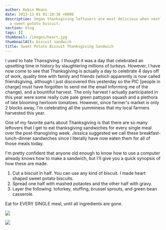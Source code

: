 ```yaml
---
author: Robin Means
date: 2013-12-01 01:10:36 +0000
description: Vegan thanksgiving leftovers are most delicious when nestled inside of
  a sweet potato biscuit.
section: blog
tags: []
thumbnail: /images/heart.jpg
thumbnailAlt: biscuit sandwich
title: Sweet Potato Biscuit Thanksgiving Sandwich
---
```


I used to hate Thansgiving. I thought it was a day that celebrated an upsetting time in history by slaughtering millions of turkeys. However, I have now come to see that Thanksgiving is actually a day to celebrate 4 days off of work, quality time with family and friends (which apparently is now called friendsgiving, although I just discovered this yesterday so the PIC [people in charge] must have forgotten to send me the email informing me of the change), and a bountiful harvest. The only harvest I actually participated in this year were some really cute pale green pattypan squash and a plethora of late blooming heirloom tomatoes. However, since farmer's market is only 2 blocks away, I'm celebrating all the yumminess that my local farmers harvested this year.

One of my favorite parts about Thanksgiving is that there are so many leftovers that I get to eat thanksgiving sandwiches for every single meal over the post-thansgiving week. Jessica suggested we call these breakfast-lunch-dinner sandwiches since I literally have now eaten them for all of those meals today.

I'm pretty confident that anyone old enough to know how to use a computer already knows how to make a sandwich, but I'll give you a quick synopsis of how these are made.

1. Cut a biscuit in half. You can use any kind of biscuit. I made heart shaped sweet potato biscuits.
2. Spread one half with mashed potaotes and the other half with gravy.
3. Layer the following: tofurkey, stuffing, brussel sprouts, and green bean casserole.

Eat for EVERY SINGLE meal, until all ingredients are gone.

![](/images/thanksgiving.jpg)

![](/images/thanksgiving2.jpg)

